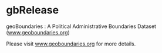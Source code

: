 # gbRelease
geoBoundaries : A Political Administrative Boundaries Dataset (www.geoboundaries.org)

Please visit www.geoboundaries.org for more details.
